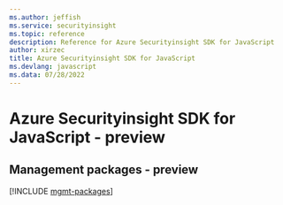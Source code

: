 ```yaml
---
ms.author: jeffish
ms.service: securityinsight
ms.topic: reference
description: Reference for Azure Securityinsight SDK for JavaScript
author: xirzec
title: Azure Securityinsight SDK for JavaScript
ms.devlang: javascript
ms.data: 07/28/2022
---
```

# Azure Securityinsight SDK for JavaScript - preview

## Management packages - preview
[!INCLUDE [mgmt-packages](securityinsight-mgmt-index.md)]